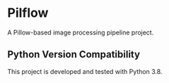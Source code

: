 # Pilflow

A Pillow-based image processing pipeline project.

## Python Version Compatibility

This project is developed and tested with Python 3.8.